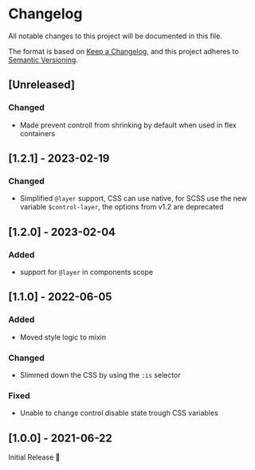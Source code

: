 # Changelog
All notable changes to this project will be documented in this file.

The format is based on [Keep a Changelog](https://keepachangelog.com/en/1.0.0/),
and this project adheres to [Semantic Versioning](https://semver.org/spec/v2.0.0.html).

## [Unreleased]

### Changed
- Made prevent controll from shrinking by default when used in flex containers

## [1.2.1] - 2023-02-19
### Changed
- Simplified `@layer` support,
  CSS can use native, for SCSS use the new variable `$control-layer`,
  the options from v1.2 are deprecated

## [1.2.0] - 2023-02-04
### Added
- support for `@layer` in components scope

## [1.1.0] - 2022-06-05
### Added
- Moved style logic to mixin

### Changed
- Slimmed down the CSS by using the `:is` selector

### Fixed
- Unable to change control disable state trough CSS variables

## [1.0.0] - 2021-06-22
Initial Release 🎉
